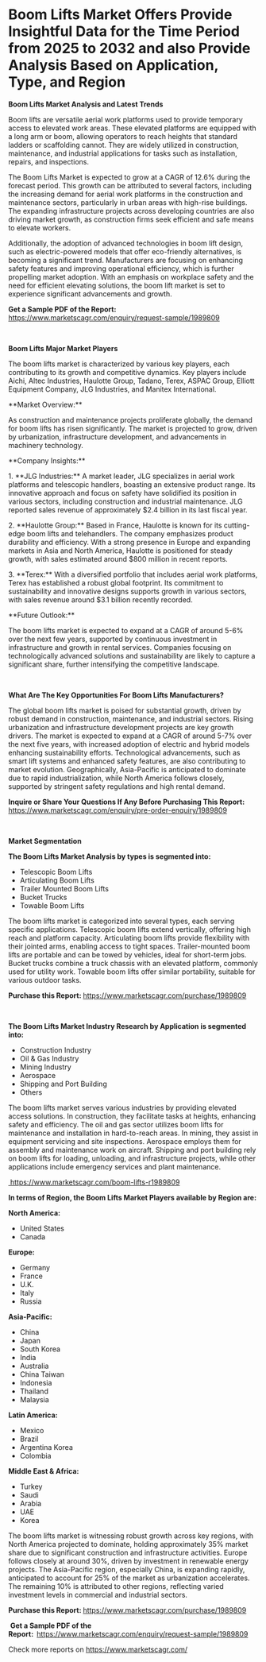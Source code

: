<p><h1>Boom Lifts Market Offers Provide Insightful Data for the Time Period from 2025 to 2032 and also Provide Analysis Based on Application, Type, and Region</h1></p><p><strong>Boom Lifts Market Analysis and Latest Trends</strong></p>
<p><p>Boom lifts are versatile aerial work platforms used to provide temporary access to elevated work areas. These elevated platforms are equipped with a long arm or boom, allowing operators to reach heights that standard ladders or scaffolding cannot. They are widely utilized in construction, maintenance, and industrial applications for tasks such as installation, repairs, and inspections.</p><p>The Boom Lifts Market is expected to grow at a CAGR of 12.6% during the forecast period. This growth can be attributed to several factors, including the increasing demand for aerial work platforms in the construction and maintenance sectors, particularly in urban areas with high-rise buildings. The expanding infrastructure projects across developing countries are also driving market growth, as construction firms seek efficient and safe means to elevate workers.</p><p>Additionally, the adoption of advanced technologies in boom lift design, such as electric-powered models that offer eco-friendly alternatives, is becoming a significant trend. Manufacturers are focusing on enhancing safety features and improving operational efficiency, which is further propelling market adoption. With an emphasis on workplace safety and the need for efficient elevating solutions, the boom lift market is set to experience significant advancements and growth.</p></p>
<p><strong>Get a Sample PDF of the Report:&nbsp;</strong> <a href="https://www.marketscagr.com/enquiry/request-sample/1989809?utm_campaign=1869&utm_medium=2&utm_source=Github&utm_content=ia&utm_term=15012025&utm_id=boom-lifts">https://www.marketscagr.com/enquiry/request-sample/1989809</a></p>
<p>&nbsp;</p>
<p><strong>Boom Lifts Major Market Players</strong></p>
<p><p>The boom lifts market is characterized by various key players, each contributing to its growth and competitive dynamics. Key players include Aichi, Altec Industries, Haulotte Group, Tadano, Terex, ASPAC Group, Elliott Equipment Company, JLG Industries, and Manitex International.</p><p>**Market Overview:**</p><p>As construction and maintenance projects proliferate globally, the demand for boom lifts has risen significantly. The market is projected to grow, driven by urbanization, infrastructure development, and advancements in machinery technology.</p><p>**Company Insights:**</p><p>1. **JLG Industries:** A market leader, JLG specializes in aerial work platforms and telescopic handlers, boasting an extensive product range. Its innovative approach and focus on safety have solidified its position in various sectors, including construction and industrial maintenance. JLG reported sales revenue of approximately $2.4 billion in its last fiscal year.</p><p>2. **Haulotte Group:** Based in France, Haulotte is known for its cutting-edge boom lifts and telehandlers. The company emphasizes product durability and efficiency. With a strong presence in Europe and expanding markets in Asia and North America, Haulotte is positioned for steady growth, with sales estimated around $800 million in recent reports.</p><p>3. **Terex:** With a diversified portfolio that includes aerial work platforms, Terex has established a robust global footprint. Its commitment to sustainability and innovative designs supports growth in various sectors, with sales revenue around $3.1 billion recently recorded.</p><p>**Future Outlook:**</p><p>The boom lifts market is expected to expand at a CAGR of around 5-6% over the next few years, supported by continuous investment in infrastructure and growth in rental services. Companies focusing on technologically advanced solutions and sustainability are likely to capture a significant share, further intensifying the competitive landscape.</p></p>
<p>&nbsp;</p>
<p><strong>What Are The Key Opportunities For Boom Lifts Manufacturers?</strong></p>
<p><p>The global boom lifts market is poised for substantial growth, driven by robust demand in construction, maintenance, and industrial sectors. Rising urbanization and infrastructure development projects are key growth drivers. The market is expected to expand at a CAGR of around 5-7% over the next five years, with increased adoption of electric and hybrid models enhancing sustainability efforts. Technological advancements, such as smart lift systems and enhanced safety features, are also contributing to market evolution. Geographically, Asia-Pacific is anticipated to dominate due to rapid industrialization, while North America follows closely, supported by stringent safety regulations and high rental demand.</p></p>
<p><strong>Inquire or Share Your Questions If Any Before Purchasing This Report:</strong> <a href="https://www.marketscagr.com/enquiry/pre-order-enquiry/1989809?utm_campaign=1869&utm_medium=2&utm_source=Github&utm_content=ia&utm_term=15012025&utm_id=boom-lifts">https://www.marketscagr.com/enquiry/pre-order-enquiry/1989809</a></p>
<p>&nbsp;</p>
<p><strong>Market Segmentation</strong></p>
<p><strong>The Boom Lifts Market Analysis by types is segmented into:</strong></p>
<p><ul><li>Telescopic Boom Lifts</li><li>Articulating Boom Lifts</li><li>Trailer Mounted Boom Lifts</li><li>Bucket Trucks</li><li>Towable Boom Lifts</li></ul></p>
<p><p>The boom lifts market is categorized into several types, each serving specific applications. Telescopic boom lifts extend vertically, offering high reach and platform capacity. Articulating boom lifts provide flexibility with their jointed arms, enabling access to tight spaces. Trailer-mounted boom lifts are portable and can be towed by vehicles, ideal for short-term jobs. Bucket trucks combine a truck chassis with an elevated platform, commonly used for utility work. Towable boom lifts offer similar portability, suitable for various outdoor tasks.</p></p>
<p><strong>Purchase this Report:&nbsp;</strong><a href="https://www.marketscagr.com/purchase/1989809?utm_campaign=1869&utm_medium=2&utm_source=Github&utm_content=ia&utm_term=15012025&utm_id=boom-lifts">https://www.marketscagr.com/purchase/1989809</a></p>
<p>&nbsp;</p>
<p><strong>The Boom Lifts Market Industry Research by Application is segmented into:</strong></p>
<p><ul><li>Construction Industry</li><li>Oil & Gas Industry</li><li>Mining Industry</li><li>Aerospace</li><li>Shipping and Port Building</li><li>Others</li></ul></p>
<p><p>The boom lifts market serves various industries by providing elevated access solutions. In construction, they facilitate tasks at heights, enhancing safety and efficiency. The oil and gas sector utilizes boom lifts for maintenance and installation in hard-to-reach areas. In mining, they assist in equipment servicing and site inspections. Aerospace employs them for assembly and maintenance work on aircraft. Shipping and port building rely on boom lifts for loading, unloading, and infrastructure projects, while other applications include emergency services and plant maintenance.</p></p>
<p><a href="https://www.marketscagr.com/boom-lifts-r1989809?utm_campaign=1869&utm_medium=2&utm_source=Github&utm_content=ia&utm_term=15012025&utm_id=boom-lifts">&nbsp;https://www.marketscagr.com/boom-lifts-r1989809</a></p>
<p><strong>In terms of Region, the Boom Lifts Market Players available by Region are:</strong></p>
<p>
    <p> <strong> North America: </strong>
        <ul>
            <li>United States</li>
            <li>Canada</li>
        </ul>
        </p> 
    <p> <strong> Europe: </strong>
        <ul>
            <li>Germany</li>
            <li>France</li>
            <li>U.K.</li>
            <li>Italy</li>
            <li>Russia</li>
        </ul>
        </p> 
    <p> <strong> Asia-Pacific: </strong>
        <ul>
            <li>China</li>
            <li>Japan</li>
            <li>South Korea</li>
            <li>India</li>
            <li>Australia</li>
            <li>China Taiwan</li>
            <li>Indonesia</li>
            <li>Thailand</li>
            <li>Malaysia</li>
        </ul>
        </p> 
    <p> <strong> Latin America: </strong>
        <ul>
            <li>Mexico</li>
            <li>Brazil</li>
            <li>Argentina Korea</li>
            <li>Colombia</li>
        </ul>
        </p> 
    <p> <strong> Middle East & Africa: </strong>
        <ul>
            <li>Turkey</li>
            <li>Saudi</li>
            <li>Arabia</li>
            <li>UAE</li>
            <li>Korea</li>
        </ul>
    </p>
    </p>
<p><p>The boom lifts market is witnessing robust growth across key regions, with North America projected to dominate, holding approximately 35% market share due to significant construction and infrastructure activities. Europe follows closely at around 30%, driven by investment in renewable energy projects. The Asia-Pacific region, especially China, is expanding rapidly, anticipated to account for 25% of the market as urbanization accelerates. The remaining 10% is attributed to other regions, reflecting varied investment levels in commercial and industrial sectors.</p></p>
<p><strong>Purchase this Report: </strong><a href="https://www.marketscagr.com/purchase/1989809?utm_campaign=1869&utm_medium=2&utm_source=Github&utm_content=ia&utm_term=15012025&utm_id=boom-lifts">https://www.marketscagr.com/purchase/1989809</a></p>
<p>&nbsp;<strong>Get a Sample PDF of the Report:&nbsp;&nbsp;</strong><a href="https://www.marketscagr.com/enquiry/request-sample/1989809?utm_campaign=1869&utm_medium=2&utm_source=Github&utm_content=ia&utm_term=15012025&utm_id=boom-lifts">https://www.marketscagr.com/enquiry/request-sample/1989809</a></p>
<p><strong></strong></p>
<p>Check more reports on <a href="https://www.marketscagr.com/?utm_campaign=1869&utm_medium=2&utm_source=Github&utm_content=ia&utm_term=15012025&utm_id=boom-lifts">https://www.marketscagr.com/</a></p>
